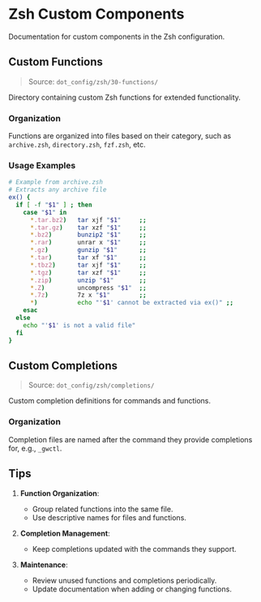 # Zsh Custom Components

Documentation for custom components in the Zsh configuration.

## Custom Functions

> Source: `dot_config/zsh/30-functions/`

Directory containing custom Zsh functions for extended functionality.

### Organization

Functions are organized into files based on their category, such as `archive.zsh`, `directory.zsh`, `fzf.zsh`, etc.

### Usage Examples

```zsh
# Example from archive.zsh
# Extracts any archive file
ex() {
  if [ -f "$1" ] ; then
    case "$1" in
      *.tar.bz2)   tar xjf "$1"     ;;
      *.tar.gz)    tar xzf "$1"     ;;
      *.bz2)       bunzip2 "$1"     ;;
      *.rar)       unrar x "$1"     ;;
      *.gz)        gunzip "$1"      ;;
      *.tar)       tar xf "$1"      ;;
      *.tbz2)      tar xjf "$1"     ;;
      *.tgz)       tar xzf "$1"     ;;
      *.zip)       unzip "$1"       ;;
      *.Z)         uncompress "$1"  ;;
      *.7z)        7z x "$1"        ;;
      *)           echo "'$1' cannot be extracted via ex()" ;;
    esac
  else
    echo "'$1' is not a valid file"
  fi
}
```

## Custom Completions

> Source: `dot_config/zsh/completions/`

Custom completion definitions for commands and functions.

### Organization

Completion files are named after the command they provide completions for, e.g., `_gwctl`.

## Tips

1. **Function Organization**:
   - Group related functions into the same file.
   - Use descriptive names for files and functions.

2. **Completion Management**:
   - Keep completions updated with the commands they support.

3. **Maintenance**:
   - Review unused functions and completions periodically.
   - Update documentation when adding or changing functions.
